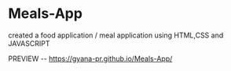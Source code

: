 # Meals-App
created a food application / meal application using  HTML,CSS and JAVASCRIPT


PREVIEW -- https://gyana-pr.github.io/Meals-App/
